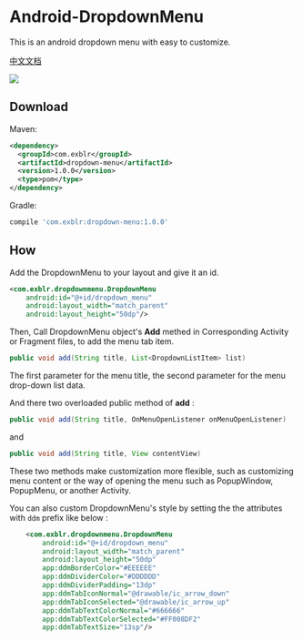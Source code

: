 # Android-DropdownMenu

This is an android dropdown menu with easy to customize.

[中文文档](https://github.com/liamwang/Android-DropdownMenu/blob/master/README-CN.md)

![](https://raw.githubusercontent.com/liamwang/Android-DropdownMenu/master/graphics/default.gif)

## Download

Maven:

```xml
<dependency>
  <groupId>com.exblr</groupId>
  <artifactId>dropdown-menu</artifactId>
  <version>1.0.0</version>
  <type>pom</type>
</dependency>
```

Gradle:

```groovy
compile 'com.exblr:dropdown-menu:1.0.0'
```

## How

Add the DropdownMenu to your layout and give it an id.

```xml
<com.exblr.dropdownmenu.DropdownMenu
    android:id="@+id/dropdown_menu"
    android:layout_width="match_parent"
    android:layout_height="50dp"/>
```

Then, Call DropdownMenu object's **Add** methed in Corresponding Activity or Fragment files, to add the menu tab item.

```java
public void add(String title, List<DropdownListItem> list)
```
The first parameter for the menu title, the second parameter for the menu drop-down list data.

And there two  overloaded public  method of **add** :

```java
public void add(String title, OnMenuOpenListener onMenuOpenListener)
```

and

```java
public void add(String title, View contentView)
```

These two methods make customization more flexible, such as customizing menu content or the way of opening the menu such as PopupWindow, PopupMenu, or another Activity.

You can also custom DropdownMenu's style by setting the the attributes with `ddm` prefix  like below :
```xml
    <com.exblr.dropdownmenu.DropdownMenu
        android:id="@+id/dropdown_menu"
        android:layout_width="match_parent"
        android:layout_height="50dp"
        app:ddmBorderColor="#EEEEEE"
        app:ddmDividerColor="#DDDDDD"
        app:ddmDividerPadding="13dp"
        app:ddmTabIconNormal="@drawable/ic_arrow_down"
        app:ddmTabIconSelected="@drawable/ic_arrow_up"
        app:ddmTabTextColorNormal="#666666"
        app:ddmTabTextColorSelected="#FF008DF2"
        app:ddmTabTextSize="13sp"/>
```


